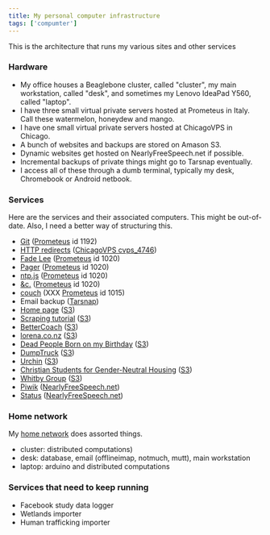 ```yaml
---
title: My personal computer infrastructure
tags: ['compumter']
---
```


This is the architecture that runs my various sites and other services

### Hardware

* My office houses a Beaglebone cluster, called "cluster", my main
    workstation, called "desk", and sometimes my Lenovo IdeaPad Y560,
    called "laptop".
* I have three small virtual private servers hosted at Prometeus in Italy.
    Call these watermelon, honeydew and mango.
* I have one small virtual private servers hosted at ChicagoVPS in Chicago.
* A bunch of websites and backups are stored on Amason S3.
* Dynamic websites get hosted on NearlyFreeSpeech.net if possible.
* Incremental backups of private things might go to Tarsnap eventually.
* I access all of these through a dumb terminal, typically my desk, Chromebook
    or Android netbook.

### Services
Here are the services and their associated computers. This might be out-of-date.
Also, I need a better way of structuring this.

* [Git](http://git.thomaslevine.com) ([Prometeus](https://www.prometeus.net/billing/clientarea.php?action=products) id 1192)
* [HTTP redirects](http://redirect.thomaslevine.com) ([ChicagoVPS cvps_4746](https://manage.chicagovps.net:5656/control.php?_v=w2v2r2y2q2r2c4u2v284))
* [Fade Lee](http://fadelee.com) ([Prometeus](https://www.prometeus.net/billing/clientarea.php?action=products) id 1020)
* [Pager](http://pager.thomaslevine.com) ([Prometeus](https://www.prometeus.net/billing/clientarea.php?action=products) id 1020)
* [ntp.js](ttp://ntpjs.thomaslevine.com) ([Prometeus](https://www.prometeus.net/billing/clientarea.php?action=products) id 1020)
* [&c.](http://occurrence.thomaslevine.com) ([Prometeus](https://www.prometeus.net/billing/clientarea.php?action=products) id 1020)
* [couch](http://couch.thomasevine.com) (XXX [Prometeus](https://www.prometeus.net/billing/clientarea.php?action=products) id 1015)
* Email backup ([Tarsnap]())
* [Home page](http://www.thomaslevine.com) ([S3](https://console))
* [Scraping tutorial](http://scraperwiki.thomaslevine.com) ([S3](https://console.aws.amazon.com/s3/home))
* [BetterCoach](http://www.bettercoa.ch) ([S3](https://console.aws.amazon.com/s3/home))
* [lorena.co.nz](http://www.lorena.co.nz) ([S3](https://console.aws.amazon.com/s3/home))
* [Dead People Born on my Birthday](http://www.deadpeoplebornonmybirthday.com) ([S3](https://console.aws.amazon.com/s3/home))
* [DumpTruck](http://www.dumptruck.io) ([S3](https://console.aws.amazon.com/s3/home))
* [Urchin](http://www.urchin.sh) ([S3](https://console.aws.amazon.com/s3/home))
* [Christian Students for Gender-Neutral Housing](http://www.genderneutralhousing.org) ([S3](https://console.aws.amazon.com/s3/home))
* [Whitby Group](http://www.whitbygroup.com) ([S3](https://console.aws.amazon.com/s3/home))
* [Piwik](http://piwik.thomaslevine.com) ([NearlyFreeSpeech.net](https://members.nearlyfreespeech.net/tlevine/sites/thomaslevine-piwik))
* [Status](http://piwik.thomaslevine.com) ([NearlyFreeSpeech.net](https://members.nearlyfreespeech.net/tlevine/sites/thomaslevine-status))

### Home network
My [home network](http://chainsaw.chickenkiller.com) does assorted things.
* cluster: distributed computations)
* desk: database, email (offlineimap, notmuch, mutt), main workstation
* laptop: arduino and distributed computations

### Services that need to keep running

* Facebook study data logger
* Wetlands importer
* Human trafficking importer
